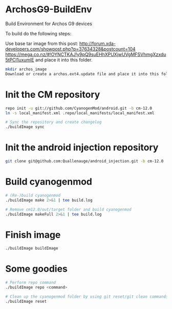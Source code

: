 ArchosG9-BuildEnv
=================

Build Environment for Archos G9 devices

To build do the following steps:

Use base tar image from this post:
http://forum.xda-developers.com/showpost.php?p=37634328&postcount=104  
https://mega.co.nz/#!OYNCTKAJ!y9pQ9suEHhXPUXjwUVgMFSVhmgXzxdu5tPCl1uxumIE
and place it into this folder.

```bash
mkdir archos_image
Download or create a archos.ext4.update file and place it into this folder.
```
# Init the CM repository
```bash
repo init -u git://github.com/CyanogenMod/android.git -b cm-12.0
ln -s local_manifest.xml .repo/local_manifests/local_manifest.xml

# Sync the repository and create changelog
./buildImage sync
```
# Init the android injection repository
```bash
git clone git@github.com:Quallenauge/android_injection.git -b cm-12.0
```

# Build cyanogenmod
```bash
# (Re-)build cyanogenmod
./buildImage make 2>&1 | tee build.log

# Remove cm12.0/out/target folder and build cyanogenmod
./buildImage makeFull 2>&1 | tee build.log
```

# Finish image
```bash
./buildImage buildImage
```

# Some goodies
```bash
# Perform repo command
./buildImage repo <command>

# Clean up the cyanogenmod folder by using git reset/git clean commands
./buildImage reset


```
